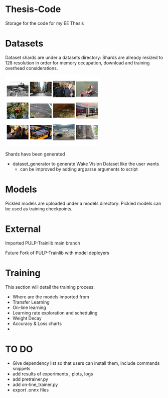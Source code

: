 # Thesis-Code
Storage for the code for my EE Thesis
# Datasets
Dataset shards are under a datasets directory: 
  Shards are already resized to 128 resolution in order for memory occupation, download and training overhead considerations.

  
  <img src="/assets/wakevision_random.png" width="300" alt="Diagram">


  
  Shards have been generated 
  - dataset_generator to generate Wake Vision Dataset like the user wants
    - can be improved by adding argparse arguments to script
  
# Models
Pickled models are uploaded under a models directory:
  Pickled models can be used as training checkpoints.

# External
Imported PULP-Trainlib main branch

Future Fork of PULP-Trainlib with model deployers
# Training
This section will detail the training process:
- Where are the models imported from
- Transfer Learning
- On-line learning
- Learning rate exploration and scheduling
- Weight Decay
- Accuracy & Loss charts
- 
  
# TO DO
- Give dependency list so that users can install them, include commands snippets
- add results of experiments , plots, logs
- add pretrainer.py
- add on-line_trainer.py
- export .onnx files
  
